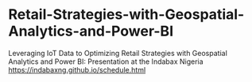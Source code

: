 # Retail-Strategies-with-Geospatial-Analytics-and-Power-BI
Leveraging IoT Data to Optimizing Retail Strategies with Geospatial Analytics and Power BI: Presentation at the Indabax Nigeria
https://indabaxng.github.io/schedule.html
